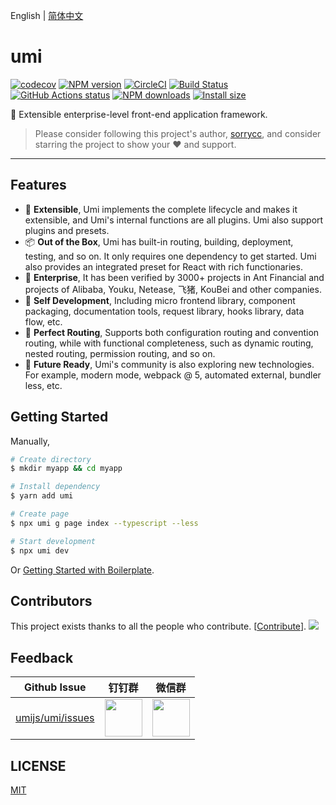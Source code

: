 English | [简体中文](https://github.com/umijs/umi/blob/master/README.zh-CN.md)

# umi

[![codecov](https://codecov.io/gh/umijs/umi/branch/master/graph/badge.svg)](https://codecov.io/gh/umijs/umi) [![NPM version](https://img.shields.io/npm/v/umi.svg?style=flat)](https://npmjs.org/package/umi) [![CircleCI](https://circleci.com/gh/umijs/umi/tree/master.svg?style=svg)](https://circleci.com/gh/umijs/umi/tree/master) [![Build Status](https://dev.azure.com/umijs/umi/_apis/build/status/umijs.umi?branchName=master)](https://dev.azure.com/umijs/umi/_build/latest?definitionId=1&branchName=master) [![GitHub Actions status](https://github.com/umijs/umi/workflows/Node%20CI/badge.svg)](https://github.com/umijs/umi) [![NPM downloads](http://img.shields.io/npm/dm/umi.svg?style=flat)](https://npmjs.org/package/umi) [![Install size](https://badgen.net/packagephobia/install/umi)](https://packagephobia.now.sh/result?p=umi)

🍙 Extensible enterprise-level front-end application framework.

> Please consider following this project's author, [sorrycc](https://github.com/sorrycc), and consider starring the project to show your ❤️ and support.

---

## Features

* 🎉 **Extensible**, Umi implements the complete lifecycle and makes it extensible, and Umi's internal functions are all plugins. Umi also support plugins and presets.
* 📦 **Out of the Box**, Umi has built-in routing, building, deployment, testing, and so on. It only requires one dependency to get started. Umi also provides an integrated preset for React with rich functionaries.
* 🐠 **Enterprise**, It has been verified by 3000+ projects in Ant Financial and projects of Alibaba, Youku, Netease, 飞猪, KouBei and other companies.
* 🚀 **Self Development**, Including micro frontend library, component packaging, documentation tools, request library, hooks library, data flow, etc.
* 🌴 **Perfect Routing**, Supports both configuration routing and convention routing, while with functional completeness, such as dynamic routing, nested routing, permission routing, and so on.
* 🚄 **Future Ready**, Umi's community is also exploring new technologies. For example, modern mode, webpack @ 5, automated external, bundler less, etc.

## Getting Started

Manually,

```bash
# Create directory
$ mkdir myapp && cd myapp

# Install dependency
$ yarn add umi

# Create page
$ npx umi g page index --typescript --less

# Start development
$ npx umi dev
```

Or [Getting Started with Boilerplate](https://umijs.org/docs/getting-started).

## Contributors

This project exists thanks to all the people who contribute. [[Contribute](https://umijs.org/docs/contributing)]. <a href="https://github.com/umijs/umi/graphs/contributors"><img src="https://opencollective.com/umi/contributors.svg?width=890&button=false" /></a>

## Feedback

| Github Issue | 钉钉群 | 微信群 |
| --- | --- | --- |
| [umijs/umi/issues](https://github.com/umijs/umi/issues) | <img src="https://img.alicdn.com/tfs/TB1KxCae9f2gK0jSZFPXXXsopXa-1125-1485.jpg" width="60" /> | <img src="https://img.alicdn.com/tfs/TB1KOhYk8FR4u4jSZFPXXanzFXa-547-550.png" width="60" /> |

## LICENSE

[MIT](https://github.com/umijs/umi/blob/master/LICENSE)
